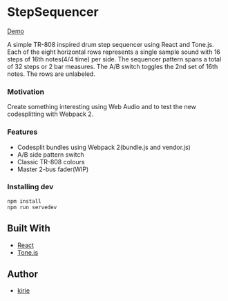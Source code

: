 # StepSequencer 

[Demo](https://kirie.github.io/StepSequencer)

A simple TR-808 inspired drum step sequencer using React and Tone.js.  Each of the eight horizontal rows represents a single sample sound with 16 steps of 16th notes(4/4 time) per side.  The sequencer pattern spans a total of 32 steps or 2 bar measures.  The A/B switch toggles the 2nd set of 16th notes.  The rows are unlabeled.


### Motivation

Create something interesting using Web Audio and to test the new codesplitting with Webpack 2.


### Features

* Codesplit bundles using Webpack 2(bundle.js and vendor.js)
* A/B side pattern switch
* Classic TR-808 colours
* Master 2-bus fader(WIP)


### Installing dev

```
npm install
npm run servedev
```


## Built With

* [React](https://github.com/facebook/react)
* [Tone.js](https://tonejs.github.io)


## Author

* [kirie](https://github.com/kirie)
